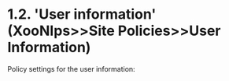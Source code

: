 # 1.2. 'User information' \(XooNIps&gt;&gt;Site Policies&gt;&gt;User Information\)

Policy settings for the user information:

